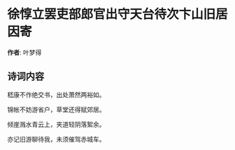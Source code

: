 # 徐惇立罢吏部郎官出守天台待次卞山旧居因寄

**作者**: 叶梦得

## 诗词内容

嵇康不作绝交书，出处萧然两裕如。

锦帐不妨游省户，草堂还得赋郊居。

倾崖溅水青云上，夹道轻阴落絮余。

亦记旧游聊待我，未须催驾赤城车。

